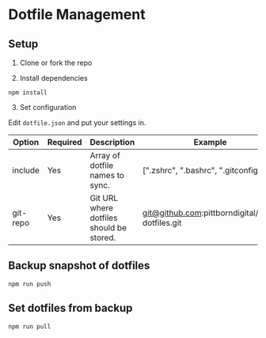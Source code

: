 # Dotfile Management

## Setup

1. Clone or fork the repo

2. Install dependencies

```
npm install
```

3. Set configuration

Edit `dotfile.json` and put your settings in.

| Option   | Required | Description                              | Example                                         |
| -------- | -------- | ---------------------------------------- | ----------------------------------------------- |
| include  | Yes      | Array of dotfile names to sync.          | [".zshrc", ".bashrc", ".gitconfig"]             |
| git-repo | Yes      | Git URL where dotfiles should be stored. | git@github.com:pittborndigital/pbd-dotfiles.git |

## Backup snapshot of dotfiles

```
npm run push
```

## Set dotfiles from backup

```
npm run pull
```
